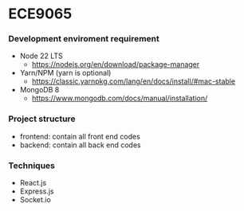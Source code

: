 # ECE9065

### Development enviroment requirement

- Node 22 LTS
  - https://nodejs.org/en/download/package-manager
- Yarn/NPM (yarn is optional)
  - https://classic.yarnpkg.com/lang/en/docs/install/#mac-stable
- MongoDB 8
  - https://www.mongodb.com/docs/manual/installation/

### Project structure

- frontend: contain all front end codes
- backend: contain all back end codes

### Techniques

- React.js
- Express.js
- Socket.io
